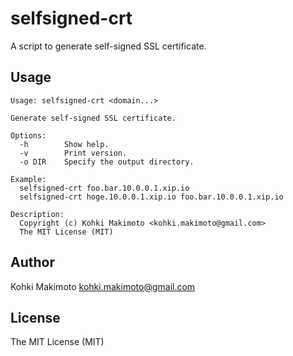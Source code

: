 # selfsigned-crt

A script to generate self-signed SSL certificate.

## Usage

```
Usage: selfsigned-crt <domain...>

Generate self-signed SSL certificate.

Options:
  -h        Show help.
  -v        Print version.
  -o DIR    Specify the output directory.

Example:
  selfsigned-crt foo.bar.10.0.0.1.xip.io
  selfsigned-crt hoge.10.0.0.1.xip.io foo.bar.10.0.0.1.xip.io

Description:
  Copyright (c) Kohki Makimoto <kohki.makimoto@gmail.com>
  The MIT License (MIT)
```

## Author

Kohki Makimoto <kohki.makimoto@gmail.com>

## License

The MIT License (MIT)
